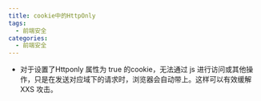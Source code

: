 ```yaml
---
title: cookie中的HttpOnly
tags:
  - 前端安全
categories:
  - 前端安全
---
```






+ 对于设置了Httponly 属性为 true 的cookie，无法通过 js 进行访问或其他操作，只是在发送对应域下的请求时，浏览器会自动带上。这样可以有效缓解 XXS 攻击。

